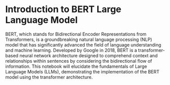 # Introduction to BERT Large Language Model

BERT, which stands for Bidirectional Encoder Representations from Transformers, is a groundbreaking natural language processing (NLP) model that has significantly advanced the field of language understanding and machine learning. Developed by Google in 2018, BERT is a transformer-based neural network architecture designed to comprehend context and relationships within sentences by considering the bidirectional flow of information. This notebook will elucidate the fundamentals of Large Language Models (LLMs), demonstrating the implementation of the BERT model using the transformer architecture.
